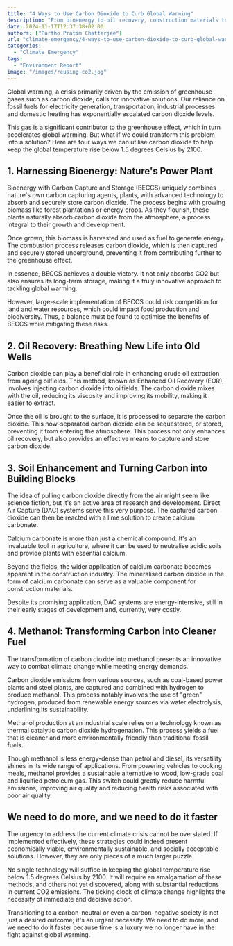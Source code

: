 ```yaml
---
title: "4 Ways to Use Carbon Dioxide to Curb Global Warming"
description: "From bioenergy to oil recovery, construction materials to clean fuel… here are four ways to utilise carbon dioxide."
date: 2024-11-17T12:37:38+02:00
authors: ["Partho Pratim Chatterjee"]
url: "climate-emergency/4-ways-to-use-carbon-dioxide-to-curb-global-warming"
categories: 
  - "Climate Emergency"
tags: 
  - "Environment Report"
image: "/images/reusing-co2.jpg"
---
```

Global warming, a crisis primarily driven by the emission of greenhouse gases such as carbon dioxide, calls for innovative solutions. Our reliance on fossil fuels for electricity generation, transportation, industrial processes and domestic heating has exponentially escalated carbon dioxide levels. 

This gas is a significant contributor to the greenhouse effect, which in turn accelerates global warming. But what if we could transform this problem into a solution? Here are four ways we can utilise carbon dioxide to help keep the global temperature rise below 1.5 degrees Celsius by 2100.

## **1\. Harnessing Bioenergy: Nature's Power Plant**

Bioenergy with Carbon Capture and Storage (BECCS) uniquely combines nature's own carbon capturing agents, plants, with advanced technology to absorb and securely store carbon dioxide. The process begins with growing biomass like forest plantations or energy crops. As they flourish, these plants naturally absorb carbon dioxide from the atmosphere, a process integral to their growth and development.

Once grown, this biomass is harvested and used as fuel to generate energy. The combustion process releases carbon dioxide, which is then captured and securely stored underground, preventing it from contributing further to the greenhouse effect. 

In essence, BECCS achieves a double victory. It not only absorbs CO2 but also ensures its long-term storage, making it a truly innovative approach to tackling global warming.

However, large-scale implementation of BECCS could risk competition for land and water resources, which could impact food production and biodiversity. Thus, a balance must be found to optimise the benefits of BECCS while mitigating these risks.

## **2\. Oil Recovery: Breathing New Life into Old Wells**

Carbon dioxide can play a beneficial role in enhancing crude oil extraction from ageing oilfields. This method, known as Enhanced Oil Recovery (EOR), involves injecting carbon dioxide into oilfields. The carbon dioxide mixes with the oil, reducing its viscosity and improving its mobility, making it easier to extract.

Once the oil is brought to the surface, it is processed to separate the carbon dioxide. This now-separated carbon dioxide can be sequestered, or stored, preventing it from entering the atmosphere. This process not only enhances oil recovery, but also provides an effective means to capture and store carbon dioxide.

## **3\. Soil Enhancement and Turning Carbon into Building Blocks**

The idea of pulling carbon dioxide directly from the air might seem like science fiction, but it's an active area of research and development. Direct Air Capture (DAC) systems serve this very purpose. The captured carbon dioxide can then be reacted with a lime solution to create calcium carbonate.

Calcium carbonate is more than just a chemical compound. It's an invaluable tool in agriculture, where it can be used to neutralise acidic soils and provide plants with essential calcium. 

Beyond the fields, the wider application of calcium carbonate becomes apparent in the construction industry. The mineralised carbon dioxide in the form of calcium carbonate can serve as a valuable component for construction materials.

Despite its promising application, DAC systems are energy-intensive, still in their early stages of development and, currently, very costly. 

## **4\. Methanol: Transforming Carbon into Cleaner Fuel**

The transformation of carbon dioxide into methanol presents an innovative way to combat climate change while meeting energy demands.

Carbon dioxide emissions from various sources, such as coal-based power plants and steel plants, are captured and combined with hydrogen to produce methanol. This process notably involves the use of "green" hydrogen, produced from renewable energy sources via water electrolysis, underlining its sustainability.

Methanol production at an industrial scale relies on a technology known as thermal catalytic carbon dioxide hydrogenation. This process yields a fuel that is cleaner and more environmentally friendly than traditional fossil fuels.

Though methanol is less energy-dense than petrol and diesel, its versatility shines in its wide range of applications. From powering vehicles to cooking meals, methanol provides a sustainable alternative to wood, low-grade coal and liquified petroleum gas. This switch could greatly reduce harmful emissions, improving air quality and reducing health risks associated with poor air quality.

## **We need to do more, and we need to do it faster**

The urgency to address the current climate crisis cannot be overstated. If implemented effectively, these strategies could indeed present economically viable, environmentally sustainable, and socially acceptable solutions. However, they are only pieces of a much larger puzzle.

No single technology will suffice in keeping the global temperature rise below 1.5 degrees Celsius by 2100. It will require an amalgamation of these methods, and others not yet discovered, along with substantial reductions in current CO2 emissions. The ticking clock of climate change highlights the necessity of immediate and decisive action.

Transitioning to a carbon-neutral or even a carbon-negative society is not just a desired outcome; it's an urgent necessity. We need to do more, and we need to do it faster because time is a luxury we no longer have in the fight against global warming.

